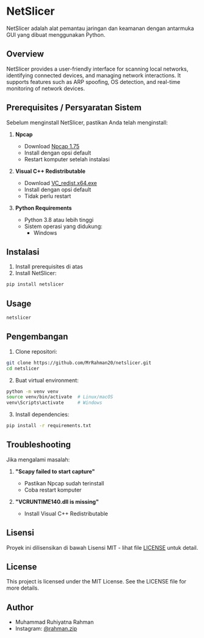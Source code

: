 # NetSlicer

NetSlicer adalah alat pemantau jaringan dan keamanan dengan antarmuka GUI yang dibuat menggunakan Python.

## Overview

NetSlicer provides a user-friendly interface for scanning local networks, identifying connected devices, and managing network interactions. It supports features such as ARP spoofing, OS detection, and real-time monitoring of network devices.

## Prerequisites / Persyaratan Sistem

Sebelum menginstall NetSlicer, pastikan Anda telah menginstall:

1. **Npcap**
   - Download [Npcap 1.75](https://npcap.com/dist/npcap-1.75.exe)
   - Install dengan opsi default
   - Restart komputer setelah instalasi

2. **Visual C++ Redistributable**
   - Download [VC_redist.x64.exe](https://aka.ms/vs/17/release/vc_redist.x64.exe)
   - Install dengan opsi default
   - Tidak perlu restart

4. **Python Requirements**
   - Python 3.8 atau lebih tinggi
   - Sistem operasi yang didukung:
     - Windows


## Instalasi

1. Install prerequisites di atas
2. Install NetSlicer:
```bash
pip install netslicer
```

## Usage

```bash
netslicer
```

## Pengembangan

1. Clone repositori:
```bash
git clone https://github.com/MrRahman20/netslicer.git
cd netslicer
```

2. Buat virtual environment:
```bash
python -m venv venv
source venv/bin/activate  # Linux/macOS
venv\Scripts\activate     # Windows
```

3. Install dependencies:
```bash
pip install -r requirements.txt
```

## Troubleshooting

Jika mengalami masalah:

1. **"Scapy failed to start capture"**
   - Pastikan Npcap sudah terinstall
   - Coba restart komputer

2. **"VCRUNTIME140.dll is missing"**
   - Install Visual C++ Redistributable

## Lisensi

Proyek ini dilisensikan di bawah Lisensi MIT - lihat file [LICENSE](LICENSE) untuk detail.

## License

This project is licensed under the MIT License. See the LICENSE file for more details.

## Author

- Muhammad Ruhiyatna Rahman
- Instagram: [@rahman.zip](https://www.instagram.com/rahman.zip)
